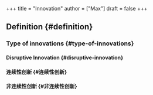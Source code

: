 +++
title = "Innovation"
author = ["Max"]
draft = false
+++

## Definition {#definition}


### Type of innovations {#type-of-innovations}


#### Disruptive Innovation {#disruptive-innovation}


#### 连续性创新 {#连续性创新}


#### 非连续性创新 {#非连续性创新}